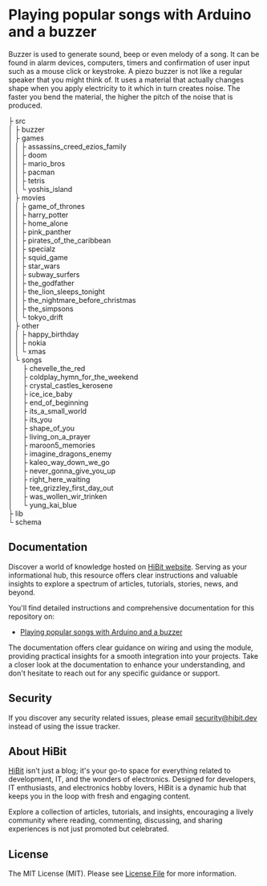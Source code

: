 # Playing popular songs with Arduino and a buzzer
Buzzer is used to generate sound, beep or even melody of a song. It can be found in alarm devices, computers, timers and confirmation of user input such as a mouse click or keystroke. A piezo buzzer is not like a regular speaker that you might think of. It uses a material that actually changes shape when you apply electricity to it which in turn creates noise. The faster you bend the material, the higher the pitch of the noise that is produced.  

├ src  
│  ├ buzzer  
│  ├ games  
│  │  ├ assassins_creed_ezios_family  
│  │  ├ doom  
│  │  ├ mario_bros  
│  │  ├ pacman  
│  │  ├ tetris  
│  │  └ yoshis_island  
│  ├ movies  
│  │  ├ game_of_thrones  
│  │  ├ harry_potter  
│  │  ├ home_alone  
│  │  ├ pink_panther  
│  │  ├ pirates_of_the_caribbean  
│  │  ├ specialz  
│  │  ├ squid_game  
│  │  ├ star_wars  
│  │  ├ subway_surfers  
│  │  ├ the_godfather  
│  │  ├ the_lion_sleeps_tonight  
│  │  ├ the_nightmare_before_christmas  
│  │  ├ the_simpsons  
│  │  └ tokyo_drift  
│  ├ other   
│  │  ├ happy_birthday  
│  │  ├ nokia  
│  │  └ xmas  
│  └ songs  
│&nbsp;&nbsp;&nbsp;&nbsp;&nbsp;├ chevelle_the_red  
│&nbsp;&nbsp;&nbsp;&nbsp;&nbsp;├ coldplay_hymn_for_the_weekend  
│&nbsp;&nbsp;&nbsp;&nbsp;&nbsp;├ crystal_castles_kerosene  
│&nbsp;&nbsp;&nbsp;&nbsp;&nbsp;├ ice_ice_baby  
│&nbsp;&nbsp;&nbsp;&nbsp;&nbsp;├ end_of_beginning  
│&nbsp;&nbsp;&nbsp;&nbsp;&nbsp;├ its_a_small_world  
│&nbsp;&nbsp;&nbsp;&nbsp;&nbsp;├ its_you  
│&nbsp;&nbsp;&nbsp;&nbsp;&nbsp;├ shape_of_you  
│&nbsp;&nbsp;&nbsp;&nbsp;&nbsp;├ living_on_a_prayer  
│&nbsp;&nbsp;&nbsp;&nbsp;&nbsp;├ maroon5_memories  
│&nbsp;&nbsp;&nbsp;&nbsp;&nbsp;├ imagine_dragons_enemy  
│&nbsp;&nbsp;&nbsp;&nbsp;&nbsp;├ kaleo_way_down_we_go  
│&nbsp;&nbsp;&nbsp;&nbsp;&nbsp;├ never_gonna_give_you_up  
│&nbsp;&nbsp;&nbsp;&nbsp;&nbsp;├ right_here_waiting  
│&nbsp;&nbsp;&nbsp;&nbsp;&nbsp;├ tee_grizzley_first_day_out  
│&nbsp;&nbsp;&nbsp;&nbsp;&nbsp;├ was_wollen_wir_trinken  
│&nbsp;&nbsp;&nbsp;&nbsp;&nbsp;└ yung_kai_blue  
├ lib  
└ schema  

## Documentation
Discover a world of knowledge hosted on [HiBit website](https://www.hibit.dev). Serving as your informational hub, this resource offers clear instructions and valuable insights to explore a spectrum of articles, tutorials, stories, news, and beyond.  

You'll find detailed instructions and comprehensive documentation for this repository on:
- [Playing popular songs with Arduino and a buzzer](https://www.hibit.dev/posts/62/playing-popular-songs-with-arduino-and-a-buzzer)

The documentation offers clear guidance on wiring and using the module, providing practical insights for a smooth integration into your projects. Take a closer look at the documentation to enhance your understanding, and don't hesitate to reach out for any specific guidance or support.

## Security
If you discover any security related issues, please email security@hibit.dev instead of using the issue tracker.

## About HiBit
[HiBit](https://www.hibit.dev) isn't just a blog; it's your go-to space for everything related to development, IT, and the wonders of electronics. Designed for developers, IT enthusiasts, and electronics hobby lovers, HiBit is a dynamic hub that keeps you in the loop with fresh and engaging content.  

Explore a collection of articles, tutorials, and insights, encouraging a lively community where reading, commenting, discussing, and sharing experiences is not just promoted but celebrated.

## License
The MIT License (MIT). Please see [License File](LICENSE) for more information.
